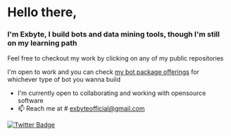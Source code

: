 # Hello there,
### I'm Exbyte, I build bots and data mining tools, though I'm still on my learning path

Feel free to checkout my work by clicking on any of my public repositories

I'm open to work and you can check [my bot package offerings](https://www.upwork.com/services/product/development-it-a-fully-functional-bot-in-the-shortest-possible-time-1601269426500993024) for whichever type of bot you wanna build

- I'm currently open to collaborating and working with opensource software
- 📫 Reach me at # exbyteofficial@gmail.com
 
[![Twitter Badge](https://badgen.net/badge/icon/twitter?icon=twitter&label)](https://twitter.com/exbyte_dev)

<!---
Exbyte112/Exbyte112 is a ✨ special ✨ repository because its `README.md` (this file) appears on your GitHub profile.
You can click the Preview link to take a look at your changes.
--->

